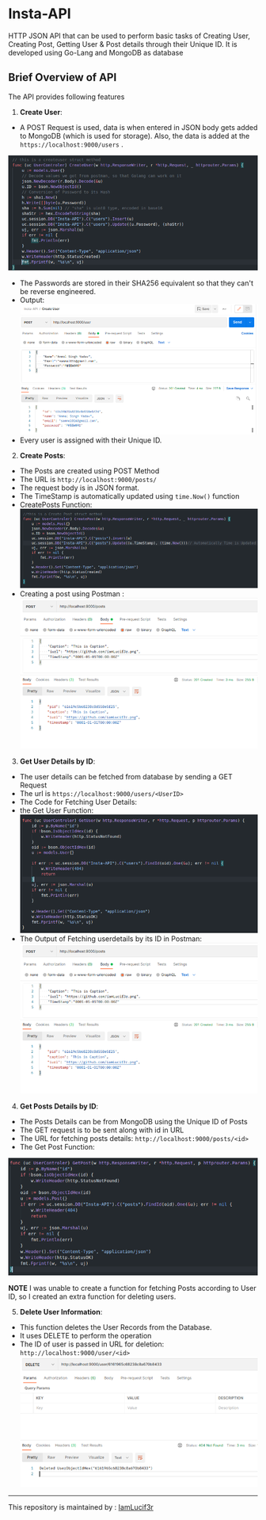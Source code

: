 # Insta-API
 HTTP JSON API that can be used to perform basic tasks of Creating User, Creating Post, Getting User & Post details through their Unique ID. It is developed using Go-Lang and MongoDB as database

## Brief Overview of API
The API provides following features
 1.  **Create User**: 
  * A POST Request is used, data is when entered in JSON body gets added to MongoDB (which is used for storage). Also, the data is added at the ``` https://localhost:9000/users``` . <br>

   ![](https://github.com/IamLucif3r/Insta-API/blob/main/docs/createUser.png)
  * The Passwords are stored in their SHA256  equivalent so that they can't be reverse engineered.
  * Output: 
   ![](https://github.com/IamLucif3r/Insta-API/blob/main/docs/createUserOutput.png)
  * Every user is assigned with their Unique ID.

 2.  **Create Posts**:
 * The Posts are created using POST Method
 * The URL is ```http://localhost:9000/posts/``` 
 * The request body is in JSON format.
 * The TimeStamp is automatically updated using ```time.Now()``` function
 * CreatePosts Function:
   ![](https://github.com/IamLucif3r/Insta-API/blob/main/docs/createPost.png)
 * Creating a post using Postman :
   ![](https://github.com/IamLucif3r/Insta-API/blob/main/docs/createPostOutput.png)
   
 3.  **Get User Details by ID**:
 * The user details can be fetched from database by sending a GET Request
 * The url is ```https://localhost:9000/users/<UserID>```
 * The Code for Fetching User Details: 
 * the Get User Function: 
   ![](https://github.com/IamLucif3r/Insta-API/blob/main/docs/getUser.png)
 * The Output of Fetching userdetails by its ID in Postman:
   ![](https://github.com/IamLucif3r/Insta-API/blob/main/docs/createPostOutput.png)
   
 4.  **Get Posts Details by ID**:
 * The Posts Details can be from MongoDB using the Unique ID of Posts
 * The GET request is to be sent along with id in URL
 * The URL for fetching posts details: ```http://localhost:9000/posts/<id>```
 * The Get Post Function:


 ![](https://github.com/IamLucif3r/Insta-API/blob/main/docs/getPost.png)

**NOTE** I was unable to create a function for fetching Posts according to User ID, so I created an extra function for deleting users.

 5.  **Delete User Information**:
 * This function deletes the User Records from the Database.
 * It uses DELETE to perform the operation
 * The ID of user is passed in URL for deletion: ```http://localhost:9000/user/<id>```
  ![](https://github.com/IamLucif3r/Insta-API/blob/main/docs/delete.png)
  
<hr>

This repository is maintained by : [IamLucif3r](https://www.linkedin.com/in/anmolsinghyadav/)
